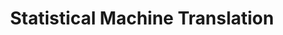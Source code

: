 ---
word: "true"

title: "Statistical Machine Translation"

categories: ['']

tags: ['Statistical', 'Machine', 'Translation']

arwords: 'الترجمة الآلية الإحصائية'

arexps: []

enwords: ['Statistical Machine Translation']

enexps: []

arlexicons: 'ت'

enlexicons: 'S'

authors: ['Ruqayya Roshdy']

translators: ['']

citations: 'مقدمة في حوسبة اللغة العربية'

sources: 'مركز الملك عبدالله بن عبدالعزيز الدولي لخدمة اللغة العربية'

slug: ""
---